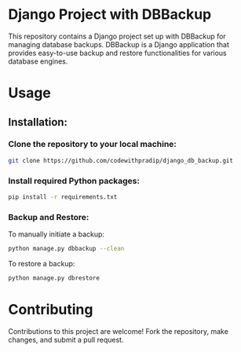 # Django Project with DBBackup
This repository contains a Django project set up with DBBackup for managing database backups. DBBackup is a Django application that provides easy-to-use backup and restore functionalities for various database engines.

# Usage
## Installation:
### Clone the repository to your local machine:
```bash
git clone https://github.com/codewithpradip/django_db_backup.git
```
### Install required Python packages:
```bash
pip install -r requirements.txt
```
### Backup and Restore:
To manually initiate a backup:
``` bash
python manage.py dbbackup --clean
```
To restore a backup:
```bash
python manage.py dbrestore
```

# Contributing
Contributions to this project are welcome! Fork the repository, make changes, and submit a pull request.
